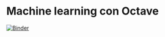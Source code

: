 # Machine learning con Octave 

[![Binder](https://mybinder.org/badge.svg)](https://mybinder.org/v2/gh/binder-examples/octave/master?urlpath=lab)